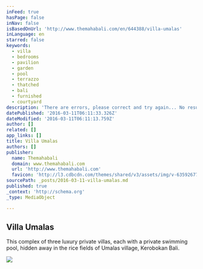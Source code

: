 ```yaml
---
inFeed: true
hasPage: false
inNav: false
isBasedOnUrl: 'http://www.themahabali.com/en/644388/villa-umalas'
inLanguage: en
starred: false
keywords:
  - villa
  - bedrooms
  - pavilion
  - garden
  - pool
  - terrazzo
  - thatched
  - bali
  - furnished
  - courtyard
description: 'There are errors, please correct and try again... No results found matching your search criteria. Showing all properties instead. This complex of three luxury private villas, each with a private swimming pool, hidden away in the rice fields of Umalas village, Kerobokan Bali.'
datePublished: '2016-03-11T06:11:33.326Z'
dateModified: '2016-03-11T06:11:13.759Z'
author: []
related: []
app_links: []
title: Villa Umalas
authors: []
publisher:
  name: Themahabali
  domain: www.themahabali.com
  url: 'http://www.themahabali.com'
  favicon: 'http://l3.cdbcdn.com/themes/shared/v3/assets/img/v-635926770992479107/nonicon.ico?f=18'
sourcePath: _posts/2016-03-11-villa-umalas.md
published: true
_context: 'http://schema.org'
_type: MediaObject

---
```

<article style=""><h1>Villa Umalas</h1><p>This complex of three luxury private villas, each with a private swimming pool, hidden away in the rice fields of Umalas village, Kerobokan Bali.</p><img src="https://s3-us-west-2.amazonaws.com/the-grid-img/p/5bede5fd3546e43d916e0407a96728c5fae31626.jpg" /></article>
